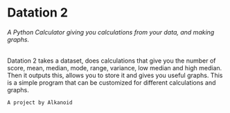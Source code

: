 # Datation 2
###### A Python Calculator giving you calculations from your data, and making graphs.

Datation 2 takes a dataset, does calculations that give you the number of score, mean, median, mode, range, variance, low median and high median.
Then it outputs this, allows you to store it and gives you useful graphs.
This is a simple program that can be customized for different calculations and graphs.

```
A project by Alkanoid
```